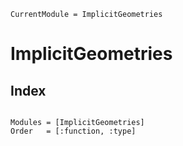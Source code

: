 ```@meta
CurrentModule = ImplicitGeometries
```
# ImplicitGeometries

## Index
```@index
```

```@autodocs
Modules = [ImplicitGeometries]
Order   = [:function, :type]
```
